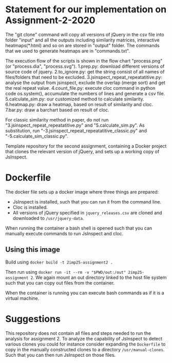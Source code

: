 # Statement for our implementation on Assignment-2-2020

The "git clone" command will copy all versions of jQuery in the csv file into folder "input" and all the outputs including similarity matrices, interactive heatmaps(*.html) and so on are stored in "output" folder.
The commands that we used to generate heatmaps are in "commands.txt".

The execution flow of the scripts is shown in the flow chart "process.png"(or "process.dia", "process.svg"). 
1.prep.py:  download different versions of source code of jquery.
2.to_ignore.py: get the string consist of all names of files/folders that need to be excluded. 
3.jsinspect_repeat_repeatatitive.py: analyse the output from jsinspect, exclude the overlap (merge sort) and get the real repeat value.
4.count_file.py: execute cloc command in python code os.system(), accumulate the numbers of lines and generate a csv file.
5.calculate_sim.py: our customized method to calculate similarity.
6.heatmap.py: draw a heatmap, based on result of similarity and cloc.
7.bar.py: draw a barchart based on result of cloc.

For classic similarity method in paper, do not run "3.jsinspect_repeat_repeatatitive.py" and "5.calculate_sim.py". As substitution, run "-3.jsinspect_repeat_repeatatitive_classic.py" and "-5.calculate_sim_classic.py".













Template repository for the second assignment, containing a Docker project that clones the relevant version of jQuery, and sets up a working copy of JsInspect. 

# Dockerfile

The docker file sets up a docker image where three things 
are prepared:
- JsInspect is installed, such that you can run it from the 
command line.
- Cloc is installed.
- All versions of jQuery specified in `jquery_releases.csv` are 
cloned and downloaded to `/usr/jquery-data`.

When running the container a bash shell is opened such that you
can manually execute commands to run JsInspect and cloc. 

## Using this image

Build using `docker build -t 2imp25-assignment2 .`

Then run using 
`docker run -it --rm -v "$PWD/out:/out" 2imp25-assignment 2`. 
We again mount an out directory linked to the host file system
such that you can copy out files from the container. 

When the container is running you can execute bash commands
as if it is a virtual machine. 

# Suggestions

This repository does not contain all files and steps needed to
run the analysis for assignment 2. To analyze the capability of 
JsInspect to detect various clones you could for instance
consider expanding the `Dockerfile` to copy in the manually 
constructed clones to a directory `/usr/manual-clones`. Such 
that you can then run JsInspect on those files. 
